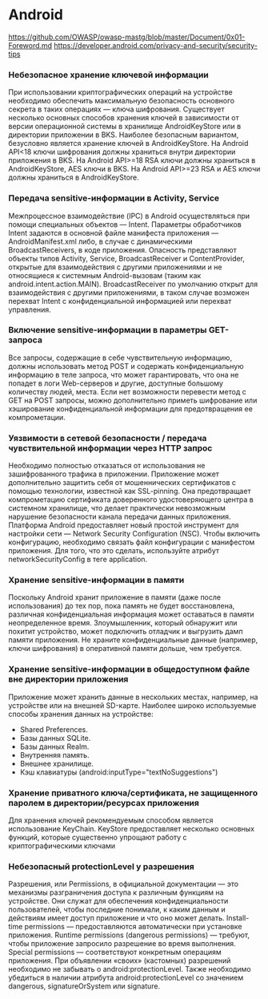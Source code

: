 # Android
https://github.com/OWASP/owasp-mastg/blob/master/Document/0x01-Foreword.md
https://developer.android.com/privacy-and-security/security-tips

### Небезопасное хранение ключевой информации
При использовании криптографических операций на устройстве необходимо обеспечить максимальную безопасность основного секрета в таких операциях — ключа шифрования. Существует несколько основных способов хранения ключей в зависимости от версии операционной системы в хранилище AndroidKeyStore или в директории приложении в BKS. Наиболее безопасным вариантом, безусловно является хранение ключей в AndroidKeyStore. 
На Android API<18 ключи шифрования должны храниться внутри директории приложения в BKS.
На Android API>=18 RSA ключи должны храниться в AndroidKeyStore, AES ключи в BKS.
На Android API>=23 RSA и AES ключи должны храниться в AndroidKeyStore.

### Передача sensitive-информации в Activity, Service
Межпроцессное взаимодействие (IPC) в Android осуществляться при помощи специальных объектов — Intent. 
Параметры обработчиков Intent задаются в основной файле манифеста приложения — AndroidManifest.xml либо, в случае с динамическими BroadcastReceivers, в коде приложения. Опасность представляют объекты типов Activity, Service, BroadcastReceiver и ContentProvider, открытые для взаимодействия с другими приложениями и не относящиеся к системным Android-вызовам (таким как android.intent.action.MAIN). BroadcastReceiver по умолчанию открыт для взаимодействия с другими приложениями, в таком случае возможен перехват Intent с конфиденциальной информацией или перехват управления.

### Включение sensitive-информации в параметры GET-запроса
Все запросы, содержащие в себе чувствительную информацию, должны использовать метод POST и содержать конфиденциальную информацию в теле запроса, что может гарантировать, что она не попадет в логи Web-серверов и другие, доступные большому количеству людей, места. Если нет возможности перевести метод с GET на POST запросы, можно дополнительно приметь шифрование или хэширование конфиденциальной информации для предотвращения ее компрометации.

### Уязвимости в сетевой безопасности / передача чувствительной информации через HTTP запрос
Необходимо полностью отказаться от использования не зашифрованного трафика в приложении.
Приложение может дополнительно защитить себя от мошеннических сертификатов с помощью технологии, известной как SSL-pinning. Она предотвращает компрометацию сертификата доверенного удостоверяющего центра в системном хранилище, что делает практически невозможным нарушение безопасности канала передачи данных приложения.
Платформа Android предоставляет новый простой инструмент для настройки сети — Network Security Configuration (NSC). Чтобы включить конфигурацию, необходимо связать файл конфигурации с манифестом приложения. Для того, что это сделать, используйте атрибут networkSecurityConfig в теге application.

### Хранение sensitive-информации в памяти
Поскольку Android хранит приложение в памяти (даже после использования) до тех пор, пока память не будет восстановлена, различная конфиденциальная информация может оставаться в памяти неопределенное время. Злоумышленник, который обнаружит или похитит устройство, может подключить отладчик и выгрузить дамп памяти приложения. Не храните конфиденциальные данные (например, ключи шифрования) в оперативной памяти дольше, чем требуется. 

### Хранение sensitive-информации в общедоступном файле вне директории приложения
Приложение может хранить данные в нескольких местах, например, на устройстве или на внешней SD-карте. Наиболее широко используемые способы хранения данных на устройстве:
- Shared Preferences.
- Базы данных SQLite.
- Базы данных Realm.
- Внутренняя память.
- Внешнее хранилище.
- Кэш клавиатуры (android:inputType="textNoSuggestions")

### Хранение приватного ключа/сертификата, не защищенного паролем в директории/ресурсах приложения
Для хранения ключей рекомендуемым способом является использование KeyChain.
KeyStore предоставляет несколько основных функций, которые существенно упрощают работу с криптографическими ключами

### Небезопасный protectionLevel у разрешения
Разрешения, или Permissions, в официальной документации — это механизмы разграничения доступа к различным функциям на устройстве. Они служат для обеспечения конфиденциальности пользователей, чтобы последние понимали, к каким данным и действиям имеет доступ приложение и что оно может делать.
Install-time permissions — предоставляются автоматически при установке приложения.
Runtime permissions (dangerous permissions) — требуют, чтобы приложение запросило разрешение во время выполнения.
Special permissions — соответствуют конкретным операциям приложения.
При объявлении «своих» (кастомных) разрешений необходимо не забывать о android:protectionLevel. Также необходимо убедиться в наличии атрибута android:protectionLevel со значением dangerous, signatureOrSystem или signature.